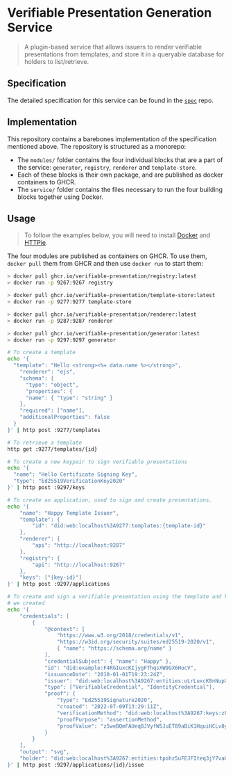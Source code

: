 # Verifiable Presentation Generation Service

> A plugin-based service that allows issuers to render verifiable presentations
> from templates, and store it in a queryable database for holders to
> list/retrieve.

## Specification

The detailed specification for this service can be found in the
[`spec`](https://github.com/verifiable-presentation/spec) repo.

## Implementation

This repository contains a barebones implementation of the specification
mentioned above. The repository is structured as a monorepo:

- The `modules/` folder contains the four individual blocks that are a part of
  the service: `generator`, `registry`, `renderer` and `template-store`.
- Each of these blocks is their own package, and are published as docker
  containers to GHCR.
- The `service/` folder contains the files necessary to run the four building
  blocks together using Docker.

## Usage

> To follow the examples below, you will need to install
> [Docker](https://docs.docker.com/engine/install/) and
> [HTTPie](https://httpie.io/docs/cli/installation).

The four modules are published as containers on GHCR. To use them, `docker pull`
them from GHCR and then use `docker run` to start them:

```sh
> docker pull ghcr.io/verifiable-presentation/registry:latest
> docker run -p 9267:9267 registry

> docker pull ghcr.io/verifiable-presentation/template-store:latest
> docker run -p 9277:9277 template-store

> docker pull ghcr.io/verifiable-presentation/renderer:latest
> docker run -p 9287:9287 renderer

> docker pull ghcr.io/verifiable-presentation/generator:latest
> docker run -p 9297:9297 generator
```

```sh
# To create a template
echo '{
  "template": "Hello <strong><%= data.name %></strong>",
    "renderer": "ejs",
    "schema": {
      "type": "object",
      "properties": {
      "name": { "type": "string" }
    },
    "required": ["name"],
    "additionalProperties": false
  }
}' | http post :9277/templates

# To retrieve a template
http get :9277/templates/{id}

# To create a new keypair to sign verifiable presentations
echo '{
  "name": "Hello Certificate Signing Key",
  "type": "Ed25519VerificationKey2020"
}' | http post :9297/keys

# To create an application, used to sign and create presentations.
echo '{
	"name": "Happy Template Issuer",
	"template": {
		"id": "did:web:localhost%3A9277:templates:{template-id}"
	},
	"renderer": {
		"api": "http://localhost:9287"
	},
	"registry": {
		"api": "http://localhost:9267"
	},
	"keys": ["{key-id}"]
}' | http post :9297/applications

# To create and sign a verifiable presentation using the template and key
# we created
echo '{
	"credentials": [
		{
			"@context": [
				"https://www.w3.org/2018/credentials/v1",
				"https://w3id.org/security/suites/ed25519-2020/v1",
				{ "name": "https://schema.org/name" }
			],
			"credentialSubject": { "name": "Happy" },
			"id": "did:example:F4RGIuxcKIjygFThqsXW9GX6HocV",
			"issuanceDate": "2010-01-01T19:23:24Z",
			"issuer": "did:web:localhost%3A9267:entities:oLrLuxcK8nNupXoNsXW9G",
			"type": ["VerifiableCredential", "IdentityCredential"],
			"proof": {
				"type": "Ed25519Signature2020",
				"created": "2022-07-09T13:29:11Z",
				"verificationMethod": "did:web:localhost%3A9267:keys:zF7T2UyK4dk0D1sJsHYuJ6gkmlhu",
				"proofPurpose": "assertionMethod",
				"proofValue": "z5weBQmFAUeq8JVyfW5JuET89aBiK1HquiHCLv8yPAjYG91ohSLmetaddVdrhbWj71jKXg795Bapt5ba3dqwfTqzs"
			}
		}
	],
	"output": "svg",
	"holder": "did:web:localhost%3A9267:entities:tpohz5uFEJFIteq3jY7vaG4gROLb"
}' | http post :9297/applications/{id}/issue
```

